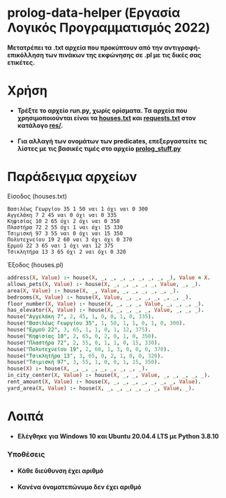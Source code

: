 # prolog-data-helper (Εργασία Λογικός Προγραμματισμός 2022)

#### Μετατρέπει τα .txt αρχεία που προκύπτουν από την αντιγραφή-επικόλληση των πινάκων της εκφώνησης σε .pl με τις δικές σας ετικέτες.

# Χρήση

- #### Τρέξτε το αρχείο run.py, χωρίς ορίσματα. Τα αρχεία που χρησιμοποιούνται είναι τα [houses.txt](res/houses.txt) και [requests.txt](res/requests.txt) στον κατάλογο [res/](res/). 
- #### Για αλλαγή των ονομάτων των predicates, επεξεργαστείτε τις λίστες με τις βασικές τιμές στο αρχείο [prolog_stuff.py](prolog_stuff.py)

# Παράδειγμα αρχείων

Είσοδος (houses.txt)  

```
Βασιλέως Γεωργίου 35 1 50 ναι 1 όχι ναι 0 300
Αγγελάκη 7 2 45 ναι 0 όχι ναι 0 335
Κηφισίας 10 2 65 όχι 2 όχι ναι 0 350
Πλαστήρα 72 2 55 όχι 1 ναι όχι 15 330
Τσιμισκή 97 3 55 ναι 0 όχι ναι 15 350
Πολυτεχνείου 19 2 60 ναι 3 όχι όχι 0 370
Ερμού 22 3 65 ναι 1 όχι ναι 12 375
Τσικλητήρα 13 3 65 όχι 2 ναι όχι 0 320
```
 
Έξοδος (houses.pl)  

```Prolog
address(X, Value) :- house(X, _, _, _, _, _, _, _, _), Value = X.
allows_pets(X, Value) :- house(X, _, _, _, _, _, Value, _, _).
area(X, Value) :- house(X, _, Value, _, _, _, _, _, _).
bedrooms(X, Value) :- house(X, Value, _, _, _, _, _, _, _).
floor_number(X, Value) :- house(X, _, _, _, Value, _, _, _, _).
has_elevator(X, Value) :- house(X, _, _, _, _, Value, _, _, _).
house("Αγγελάκη 7", 2, 45, 1, 0, 0, 1, 0, 335).
house("Βασιλέως Γεωργίου 35", 1, 50, 1, 1, 0, 1, 0, 300).
house("Ερμού 22", 3, 65, 1, 1, 0, 1, 12, 375).
house("Κηφισίας 10", 2, 65, 0, 2, 0, 1, 0, 350).
house("Πλαστήρα 72", 2, 55, 0, 1, 1, 0, 15, 330).
house("Πολυτεχνείου 19", 2, 60, 1, 3, 0, 0, 0, 370).
house("Τσικλητήρα 13", 3, 65, 0, 2, 1, 0, 0, 320).
house("Τσιμισκή 97", 3, 55, 1, 0, 0, 1, 15, 350).
house(X) :- house(X, _, _, _, _, _, _, _, _).
in_city_center(X, Value) :- house(X, _, _, Value, _, _, _, _, _).
rent_amount(X, Value) :- house(X, _, _, _, _, _, _, _, Value).
yard_area(X, Value) :- house(X, _, _, _, _, _, _, Value, _).
```

# Λοιπά

- #### Ελέγθηκε για Windows 10 και Ubuntu 20.04.4 LTS με Python 3.8.10
### Υποθέσεις
- #### Κάθε διεύθυνση έχει αριθμό
- #### Κανένα όνοματεπώνυμο δεν έχει αριθμό
